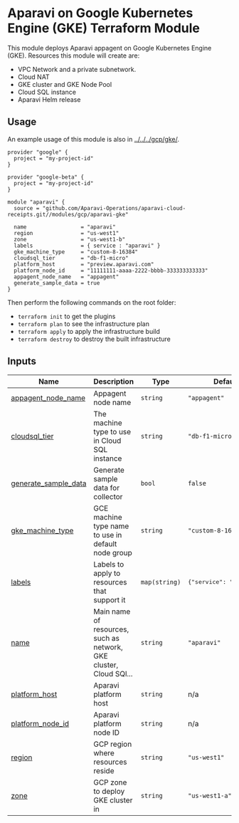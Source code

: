 # Aparavi on Google Kubernetes Engine (GKE) Terraform Module

This module deploys Aparavi appagent on Google Kubernetes Engine (GKE).
Resources this module will create are:

- VPC Network and a private subnetwork.
- Cloud NAT
- GKE cluster and GKE Node Pool
- Cloud SQL instance
- Aparavi Helm release

## Usage

An example usage of this module is also in [../../../gcp/gke/](../../../gcp/gke/).

```hcl
provider "google" {
  project = "my-project-id"
}

provider "google-beta" {
  project = "my-project-id"
}

module "aparavi" {
  source = "github.com/Aparavi-Operations/aparavi-cloud-receipts.git//modules/gcp/aparavi-gke"

  name                 = "aparavi"
  region               = "us-west1"
  zone                 = "us-west1-b"
  labels               = { service : "aparavi" }
  gke_machine_type     = "custom-8-16384"
  cloudsql_tier        = "db-f1-micro"
  platform_host        = "preview.aparavi.com"
  platform_node_id     = "11111111-aaaa-2222-bbbb-333333333333"
  appagent_node_name   = "appagent"
  generate_sample_data = true
}
```

Then perform the following commands on the root folder:

- `terraform init` to get the plugins
- `terraform plan` to see the infrastructure plan
- `terraform apply` to apply the infrastructure build
- `terraform destroy` to destroy the built infrastructure

## Inputs

| Name | Description | Type | Default | Required |
|------|-------------|------|---------|:--------:|
| <a name="input_appagent_node_name"></a> [appagent\_node\_name](#input\_appagent\_node\_name) | Appagent node name | `string` | `"appagent"` | no |
| <a name="input_cloudsql_tier"></a> [cloudsql\_tier](#input\_cloudsql\_tier) | The machine type to use in Cloud SQL instance | `string` | `"db-f1-micro"` | no |
| <a name="input_generate_sample_data"></a> [generate\_sample\_data](#input\_generate\_sample\_data) | Generate sample data for collector | `bool` | `false` | no |
| <a name="input_gke_machine_type"></a> [gke\_machine\_type](#input\_gke\_machine\_type) | GCE machine type name to use in default node group | `string` | `"custom-8-16384"` | no |
| <a name="input_labels"></a> [labels](#input\_labels) | Labels to apply to resources that support it | `map(string)` | <pre>{"service": "aparavi"}</pre> | no |
| <a name="input_name"></a> [name](#input\_name) | Main name of resources, such as network, GKE cluster, Cloud SQl... | `string` | `"aparavi"` | no |
| <a name="input_platform_host"></a> [platform\_host](#input\_platform\_host) | Aparavi platform host | `string` | n/a | yes |
| <a name="input_platform_node_id"></a> [platform\_node\_id](#input\_platform\_node\_id) | Aparavi platform node ID | `string` | n/a | yes |
| <a name="input_region"></a> [region](#input\_region) | GCP region where resources reside | `string` | `"us-west1"` | no |
| <a name="input_zone"></a> [zone](#input\_zone) | GCP zone to deploy GKE cluster in | `string` | `"us-west1-a"` | no |

